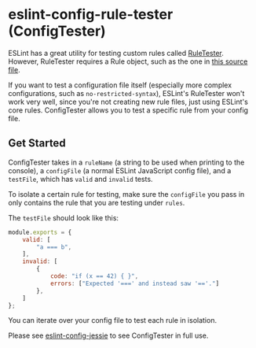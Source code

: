 # eslint-config-rule-tester (ConfigTester)
ESLint has a great utility for testing custom rules called [RuleTester](https://eslint.org/docs/developer-guide/nodejs-api#ruletester). However, RuleTester requires a Rule object, such as the one in [this source file](https://eslint.org/docs/developer-guide/working-with-rules).

If you want to test a configuration file itself (especially more complex configurations, such as `no-restricted-syntax`), ESLint's RuleTester won't work very well, since you're not creating new rule files, just using ESLint's core rules. ConfigTester allows you to test a specific rule from your config file.


## Get Started

ConfigTester takes in a `ruleName` (a string to be used when printing to the console), a `configFile` (a normal ESLint JavaScript config file), and a `testFile`, which has `valid` and `invalid` tests.

To isolate a certain rule for testing, make sure the `configFile` you pass in only contains the rule that you are testing under `rules`.

The `testFile` should look like this:

```js
module.exports = {
	valid: [
		"a === b",
	],
	invalid: [
		{
			code: "if (x == 42) { }",
			errors: ["Expected '===' and instead saw '=='."]
		},
	]
};
```

You can iterate over your config file to test each rule in isolation. 

Please see [eslint-config-jessie](https://github.com/Agoric/eslint-config-jessie) to see ConfigTester in full use. 
